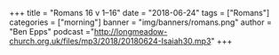 +++
title = "Romans 16 v 1–16"
date = "2018-06-24"
tags = ["Romans"]
categories = ["morning"]
banner = "img/banners/romans.png"
author = "Ben Epps"
podcast ="http://longmeadow-church.org.uk/files/mp3/2018/20180624-Isaiah30.mp3"
+++
